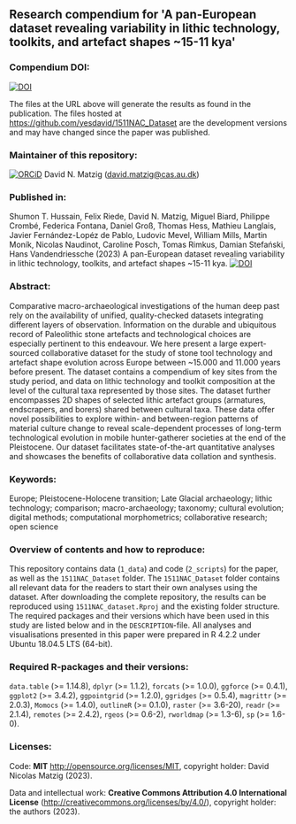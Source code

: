 
## Research compendium for 'A pan-European dataset revealing variability in lithic technology, toolkits, and artefact shapes ~15-11 kya' 

### Compendium DOI:

[![DOI](https://zenodo.org/badge/DOI/10.5281/zenodo.7940337.svg)](https://doi.org/10.5281/zenodo.7940337)

The files at the URL above will generate the results as found in the publication. The files hosted at <https://github.com/yesdavid/1511NAC_Dataset> are the development versions and may have changed since the paper was published.

### Maintainer of this repository:

[![ORCiD](https://img.shields.io/badge/ORCiD-0000--0001--7349--5401-green.svg)](http://orcid.org/0000-0001-7349-5401) David N. Matzig (<david.matzig@cas.au.dk>) 

### Published in:

Shumon T. Hussain, Felix Riede, David N. Matzig, Miguel Biard, Philippe Crombé, Federica Fontana, Daniel Groß, Thomas Hess, Mathieu Langlais, Javier Fernández-Lopéz de Pablo, Ludovic Mevel, William Mills, Martin Moník, Nicolas Naudinot, Caroline Posch, Tomas Rimkus, Damian Stefański, Hans Vandendriessche (2023) A pan-European dataset revealing variability in lithic technology, toolkits, and artefact shapes ~15-11 kya. [![DOI](https://zenodo.org/badge/DOI/.svg)](https://doi.org/) 

### Abstract:

Comparative macro-archaeological investigations of the human deep past rely on the availability of unified, quality-checked datasets integrating different layers of observation. Information on the durable and ubiquitous record of Paleolithic stone artefacts and technological choices are especially pertinent to this endeavour. We here present a large expert-sourced collaborative dataset for the study of stone tool technology and artefact shape evolution across Europe between ~15.000 and 11.000 years before present. The dataset contains a compendium of key sites from the study period, and data on lithic technology and toolkit composition at the level of the cultural taxa represented by those sites. The dataset further encompasses 2D shapes of selected lithic artefact groups (armatures, endscrapers, and borers) shared between cultural taxa. These data offer novel possibilities to explore within- and between-region patterns of material culture change to reveal scale-dependent processes of long-term technological evolution in mobile hunter-gatherer societies at the end of the Pleistocene. Our dataset facilitates state-of-the-art quantitative analyses and showcases the benefits of collaborative data collation and synthesis.

### Keywords:

Europe; Pleistocene-Holocene transition; Late Glacial archaeology; lithic technology; comparison; macro-archaeology; taxonomy; cultural evolution; digital methods; computational morphometrics; collaborative research; open science

### Overview of contents and how to reproduce:

This repository contains data (`1_data`) and code (`2_scripts`) for the paper, as well as the `1511NAC_Dataset` folder. The `1511NAC_Dataset` folder contains all relevant data for the readers to start their own analyses using the dataset. After downloading the complete repository, the results can be reproduced using `1511NAC_dataset.Rproj` and the existing folder structure. The required packages and their versions which have been used in this study are listed below and in the `DESCRIPTION`-file. All analyses and visualisations presented in this paper were prepared in R 4.2.2 under Ubuntu 18.04.5 LTS (64-bit).

### Required R-packages and their versions:

`data.table` (>= 1.14.8), `dplyr` (>= 1.1.2), `forcats` (>= 1.0.0), `ggforce` (>= 0.4.1), `ggplot2` (>= 3.4.2), `ggpointgrid` (>= 1.2.0), `ggridges` (>= 0.5.4), `magrittr` (>= 2.0.3), `Momocs` (>= 1.4.0), `outlineR` (>= 0.1.0), `raster` (>= 3.6-20), `readr` (>= 2.1.4), `remotes` (>= 2.4.2), `rgeos` (>= 0.6-2), `rworldmap` (>= 1.3-6), `sp` (>= 1.6-0).

### Licenses:

Code: __MIT__ <http://opensource.org/licenses/MIT>, copyright holder: David Nicolas Matzig (2023).

Data and intellectual work: __Creative Commons Attribution 4.0 International License__ (http://creativecommons.org/licenses/by/4.0/), copyright holder: the authors (2023).

